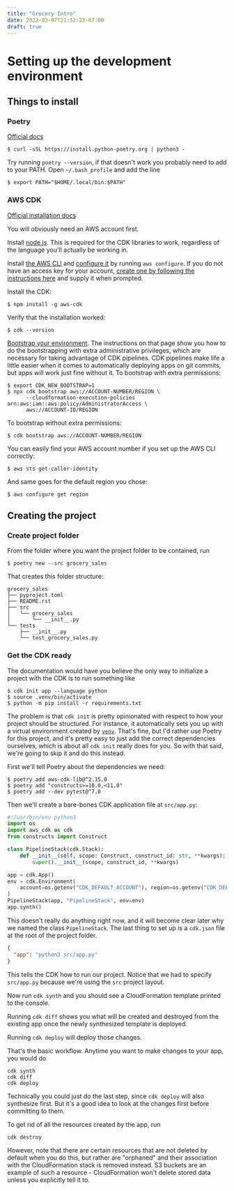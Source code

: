 ```yaml
---
title: "Grocery Intro"
date: 2022-03-07T21:52:23-07:00
draft: true
---
```


# Setting up the development environment

## Things to install

### Poetry

[Official docs](https://python-poetry.org/docs/master/#installation)

```shell
$ curl -sSL https://install.python-poetry.org | python3 -
```

Try running `poetry --version`, if that doesn't work you probably need to add to your
PATH. Open `~/.bash_profile` and add the line

```shell
$ export PATH="$HOME/.local/bin:$PATH"
```

### AWS CDK

[Official installation docs](https://docs.aws.amazon.com/cdk/v2/guide/getting_started.html#getting_started_prerequisites)

You will obviously need an AWS account first.

Install [node.js](https://nodejs.org/en/download/). This is required for the CDK libraries
to work, regardless of the language you'll actually be working in.

Install [the AWS CLI](https://docs.aws.amazon.com/cli/latest/userguide/getting-started-install.html)
and [configure it](https://docs.aws.amazon.com/cli/latest/userguide/getting-started-quickstart.html)
by running `aws configure`. If you do not have an access key for your account, [create one
by following the instructions here](https://docs.aws.amazon.com/cli/latest/userguide/cli-configure-quickstart.html#cli-configure-quickstart-creds)
and supply it when prompted.

Install the CDK:

```shell
$ npm install -g aws-cdk
```

Verify that the installation worked:

```shell
$ cdk --version
```

[Bootstrap your environment](https://docs.aws.amazon.com/cdk/v2/guide/cdk_pipeline.html#cdk_pipeline_bootstrap).
The instructions on that page show you how to do the bootstrapping with extra administrative
privileges, which are necessary for taking advantage of CDK pipelines. CDK pipelines make
life a little easier when it comes to automatically deploying apps on git commits, but
apps will work just fine without it. To bootstrap with extra permissions:

```shell
$ export CDK_NEW_BOOTSTRAP=1 
$ npx cdk bootstrap aws://ACCOUNT-NUMBER/REGION \
      --cloudformation-execution-policies arn:aws:iam::aws:policy/AdministratorAccess \
      aws://ACCOUNT-ID/REGION
```

To bootstrap without extra permissions:

```shell
$ cdk bootstrap aws://ACCOUNT-NUMBER/REGION
```

You can easily find your AWS account number if you set up the AWS CLI correctly:

```shell
$ aws sts get-caller-identity
```

And same goes for the default region you chose:

```shell
$ aws configure get region
```

## Creating the project

### Create project folder

From the folder where you want the project folder to be contained, run

```shell
$ poetry new --src grocery_sales
```

That creates this folder structure:

```
grocery_sales
├── pyproject.toml
├── README.rst
├── src
│   └── grocery_sales
│       └── __init__.py
└── tests
    ├── __init__.py
    └── test_grocery_sales.py
```

### Get the CDK ready

The documentation would have you believe the only way to initialize a project with the
CDK is to run something like

```shell
$ cdk init app --language python
$ source .venv/bin/activate
$ python -m pip install -r requirements.txt
```

The problem is that `cdk init` is pretty opinionated with respect to how your project
should be structured. For instance, it automatically sets you up with a virtual environment
created by [`venv`](https://docs.python.org/3/tutorial/venv.html). That's fine, but I'd
rather use Poetry for this project, and it's pretty easy to just add the correct dependencies
ourselves, which is about all `cdk init` really does for you. So with that said, we're
going to skip it and do this instead.

First we'll tell Poetry about the dependencies we need:

```shell
$ poetry add aws-cdk-lib@^2.15.0
$ poetry add "constructs>=10.0,<11.0"
$ poetry add --dev pytest@^7.0
```

Then we'll create a bare-bones CDK application file at `src/app.py`:

```python
#!/usr/bin/env python3
import os
import aws_cdk as cdk
from constructs import Construct

class PipelineStack(cdk.Stack):
    def __init__(self, scope: Construct, construct_id: str, **kwargs):
        super().__init__(scope, construct_id, **kwargs)

app = cdk.App()
env = cdk.Environment(
    account=os.getenv("CDK_DEFAULT_ACCOUNT"), region=os.getenv("CDK_DEFAULT_REGION")
)
PipelineStack(app, "PipelineStack", env=env)
app.synth()
```

This doesn't really do anything right now, and it will become clear later why we named
the class `PipelineStack`. The last thing to set up is a `cdk.json` file at the root of
the project folder.

```json
{
  "app": "python3 src/app.py"
}
```

This tells the CDK how to run our project. Notice that we had to specify `src/app.py`
because we're using the `src` project layout.

Now run `cdk synth` and you should see a CloudFormation template printed to the console.

Running `cdk diff` shows you what will be created and destroyed from the existing app
once the newly synthesized template is deployed.

Running `cdk deploy` will deploy those changes.

That's the basic workflow. Anytime you want to make changes to your app, you would do

```shell
cdk synth
cdk diff
cdk deploy
```

Technically you could just do the last step, since `cdk deploy` will also synthesize first.
But it's a good idea to look at the changes first before committing to them.

To get rid of all the resources created by the app, run

```shell
cdk destroy
```

However, note that there are certain resources that are not deleted by default when you do
this, but rather are "orphaned" and their association with the CloudFormation stack is removed
instead. S3 buckets are an example of such a resource - CloudFormation won't delete stored
data unless you explicitly tell it to.
